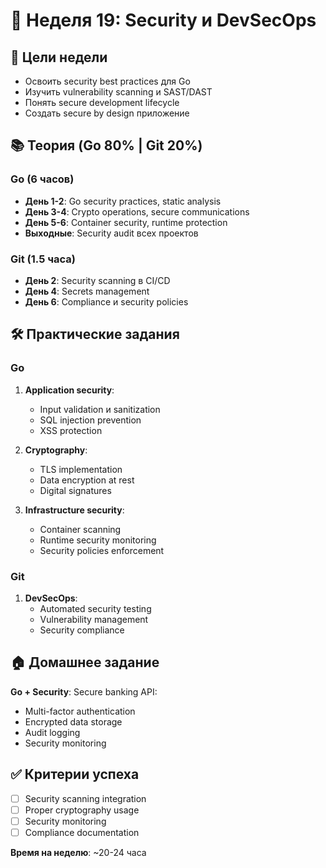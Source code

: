 # 📅 Неделя 19: Security и DevSecOps

## 🎯 Цели недели
- Освоить security best practices для Go
- Изучить vulnerability scanning и SAST/DAST
- Понять secure development lifecycle
- Создать secure by design приложение

## 📚 Теория (Go 80% | Git 20%)

### Go (6 часов)
- **День 1-2**: Go security practices, static analysis
- **День 3-4**: Crypto operations, secure communications
- **День 5-6**: Container security, runtime protection
- **Выходные**: Security audit всех проектов

### Git (1.5 часа)
- **День 2**: Security scanning в CI/CD
- **День 4**: Secrets management
- **День 6**: Compliance и security policies

## 🛠 Практические задания

### Go
1. **Application security**:
   - Input validation и sanitization
   - SQL injection prevention
   - XSS protection

2. **Cryptography**:
   - TLS implementation
   - Data encryption at rest
   - Digital signatures

3. **Infrastructure security**:
   - Container scanning
   - Runtime security monitoring
   - Security policies enforcement

### Git
1. **DevSecOps**:
   - Automated security testing
   - Vulnerability management
   - Security compliance

## 🏠 Домашнее задание

**Go + Security**: Secure banking API:
- Multi-factor authentication
- Encrypted data storage
- Audit logging
- Security monitoring

## ✅ Критерии успеха
- [ ] Security scanning integration
- [ ] Proper cryptography usage
- [ ] Security monitoring
- [ ] Compliance documentation

**Время на неделю**: ~20-24 часа 